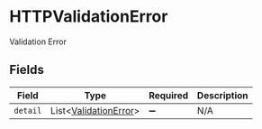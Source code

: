 # HTTPValidationError

Validation Error


## Fields

| Field                                                           | Type                                                            | Required                                                        | Description                                                     |
| --------------------------------------------------------------- | --------------------------------------------------------------- | --------------------------------------------------------------- | --------------------------------------------------------------- |
| `detail`                                                        | List<[ValidationError](../../models/shared/ValidationError.md)> | :heavy_minus_sign:                                              | N/A                                                             |